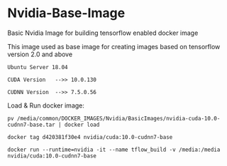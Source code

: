 # Nvidia-Base-Image
Basic Nvidia Image for building tensorflow enabled docker image

This image used as base image for creating images based on tensorflow version 2.0 and above

```
Ubuntu Server 18.04

CUDA Version   -->> 10.0.130

CUDNN Version  -->> 7.5.0.56

```

Load & Run docker image:

```
pv /media/common/DOCKER_IMAGES/Nvidia/BasicImages/nvidia-cuda-10.0-cudnn7-base.tar | docker load

docker tag d420381f30e4 nvidia/cuda:10.0-cudnn7-base

docker run --runtime=nvidia -it --name tflow_build -v /media:/media nvidia/cuda:10.0-cudnn7-base
```
